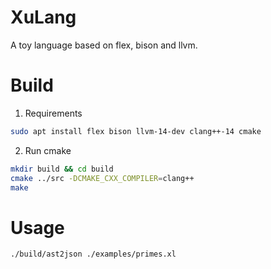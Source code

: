# XuLang

A toy language based on flex, bison and llvm.

# Build

1. Requirements

```bash
sudo apt install flex bison llvm-14-dev clang++-14 cmake
```

2. Run cmake

```bash
mkdir build && cd build
cmake ../src -DCMAKE_CXX_COMPILER=clang++
make
```

# Usage

```bash
./build/ast2json ./examples/primes.xl
```
